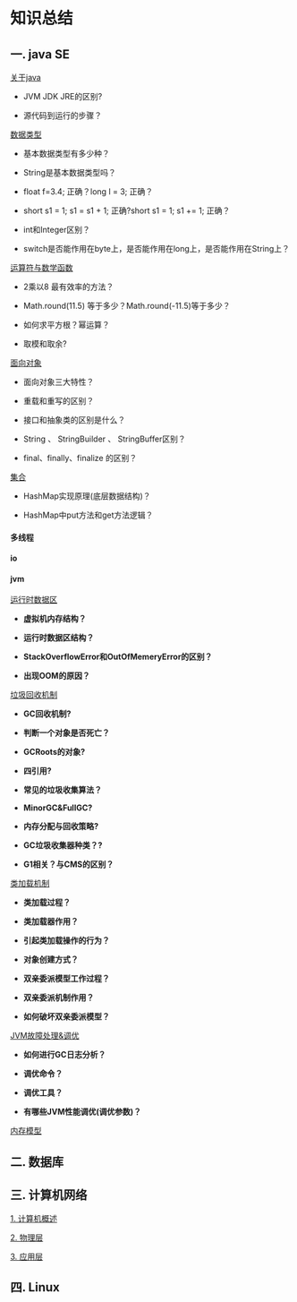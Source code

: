 # 知识总结

## 一. java SE

[关于java](/Knowledge/Java_SE/Java基础/1、关于java.md)

- JVM JDK JRE的区别?

- 源代码到运行的步骤？

[数据类型](/Knowledge/Java_SE/Java基础/2、数据类型.md)


- 基本数据类型有多少种？


- String是基本数据类型吗？


- float f=3.4; 正确？long l = 3; 正确？


- short s1 = 1; s1 = s1 + 1; 正确?short s1 = 1; s1 += 1; 正确？
	

- int和Integer区别？


- switch是否能作用在byte上，是否能作用在long上，是否能作用在String上？

[运算符与数学函数](/Knowledge/Java_SE/Java基础/3、运算符与数学函数.md)


- 2乘以8 最有效率的方法？


- Math.round(11.5) 等于多少？Math.round(-11.5)等于多少？


- 如何求平方根？幂运算？


- 取模和取余?
  
[面向对象](/Knowledge/Java_SE/Java基础/4、面向对象.md)

- 面向对象三大特性？

- 重载和重写的区别？

- 接口和抽象类的区别是什么？

- String 、 StringBuilder 、 StringBuffer区别？

- final、finally、finalize 的区别？

[集合](/Knowledge/Java_SE/集合/集合.md)

- HashMap实现原理(底层数据结构)？

- HashMap中put方法和get方法逻辑？

#### 多线程

#### io

#### jvm

[运行时数据区](/Knowledge/Java_SE/JVM/1、运行时数据区.md)

- **虚拟机内存结构？**

- **运行时数据区结构？**

- **StackOverflowError和OutOfMemeryError的区别？**

- **出现OOM的原因？**

[垃圾回收机制](/Knowledge/Java_SE/JVM/2、垃圾回收.md)

- **GC回收机制?**

- **判断一个对象是否死亡？**

- **GCRoots的对象?**

- **四引用?**

- **常见的垃圾收集算法？**

- **MinorGC&FullGC?**

- **内存分配与回收策略?**

- **GC垃圾收集器种类？?**

- **G1相关？与CMS的区别？**

[类加载机制](/Knowledge/Java_SE/JVM/3、类加载机制.md)

- **类加载过程？**

- **类加载器作用？**

- **引起类加载操作的行为？**

- **对象创建方式？**

- **双亲委派模型工作过程？**

- **双亲委派机制作用？**

- **如何破坏双亲委派模型？**

[JVM故障处理&调优](/Knowledge/Java_SE/JVM/4、JVM故障处理&调优.md)

- **如何进行GC日志分析？**

- **调优命令？**

- **调优工具？**

- **有哪些JVM性能调优(调优参数)？**

[内存模型](/Knowledge/Java_SE/JVM/5、内存模型.md)

## 二. 数据库

## 三. 计算机网络

[1. 计算机概述](/Knowledge/计算机网络/计算机概述.md)

[2. 物理层](/计算机网络/3、传输层.md)

[3. 应用层](/计算机网络/5、应用层.md)


## 四. Linux

